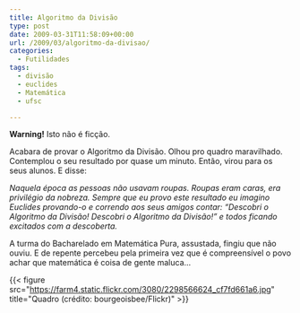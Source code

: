 ```yaml
---
title: Algoritmo da Divisão
type: post
date: 2009-03-31T11:58:09+00:00
url: /2009/03/algoritmo-da-divisao/
categories:
  - Futilidades
tags:
  - divisão
  - euclides
  - Matemática
  - ufsc

---
```

**Warning!** Isto não é ficção.

Acabara de provar o Algoritmo da Divisão. Olhou pro quadro maravilhado. Contemplou o seu resultado por quase um minuto. Então, virou para os seus alunos. E disse:

_Naquela época as pessoas não usavam roupas. Roupas eram caras, era privilégio da nobreza. Sempre que eu provo este resultado eu imagino Euclides provando-o e correndo aos seus amigos contar: “Descobri o Algoritmo da Divisão! Descobri o Algoritmo da Divisão!” e todos ficando excitados com a descoberta._

A turma do Bacharelado em Matemática Pura, assustada, fingiu que não ouviu. E de repente percebeu pela primeira vez que é compreensível o povo achar que matemática é coisa de gente maluca…

{{< figure src="https://farm4.static.flickr.com/3080/2298566624_cf7fd661a6.jpg" title="Quadro (crédito: bourgeoisbee/Flickr)" >}}
